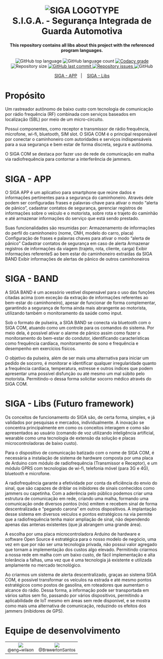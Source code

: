 
<h1 align="center">
    <img alt="SIGA LOGOTYPE" src="https://i.imgur.com/ZuNXLU8.png" />
    <br>
    S.I.G.A. - Segurança Integrada de Guarda Automotiva
</h1>

<h4 align="center">
  This repository contains all libs about this project with the referenced program languages.
</h4>
<p align="center">
  <img alt="GitHub top language" src="https://img.shields.io/github/languages/top/siga-80k/SIGA-Libs">

  <img alt="GitHub language count" src="https://img.shields.io/github/languages/count/siga-80k/SIGA-Libs.svg">

  <a href="https://www.codacy.com/app/BrewertonSantos/SIGA-Libs?utm_source=github.com&amp;utm_medium=referral&amp;utm_content=BrewertonSantos/SIGA-Libs&amp;utm_campaign=Badge_Grade">
    <img alt="Codacy grade" src="https://api.codacy.com/project/badge/Grade/430e60f15a4c484898f4cac9408ce90b">
  </a>

  <img alt="Repository size" src="https://img.shields.io/github/repo-size/BrewertonSantos/SIGA-Libs.svg">
  <a href="https://github.com/BrewertonSantos/SIGA-Libs/commits/master">
    <img alt="GitHub last commit" src="https://img.shields.io/github/last-commit/BrewertonSantos/SIGA-Libs.svg">
  </a>

  <a href="https://github.com/BrewertonSantos/SIGA-Libs">
    <img alt="Repository issues" src="https://img.shields.io/github/issues/BrewertonSantos/SIGA-Libs.svg">
  </a>

  <img alt="GitHub" src="https://img.shields.io/github/license/BrewertonSantos/SIGA-Libs.svg">
  </p>

  <p align="center">
    <a href="https://github.com/siga-80k/siga-mobile">SIGA - APP</a>&nbsp;&nbsp;&nbsp;|&nbsp;&nbsp;&nbsp;
    <a href="#Propósito">SIGA - Libs</a>
  </p>


# Propósito

  <p>
    Um rastreador autônomo de baixo custo com tecnologia de comunicação por rádio frequência (RF) combinada com serviços baseados em localização (SBL) por meio de um micro-circuito. 
  </p>

  <p>
    Possui componentes, como receptor e transmissor de rádio frequência, microfone, wi-fi, bluetooth, SIM slot. O SIGA COM é o principal responsável por conectar o caminhoneiro com autoridades e serviços indispensáveis para a sua segurança e bem estar de forma discreta, segura e autônoma.
  </p>

  <p>
    O SIGA COM se destaca por fazer uso de rede de comunicação em malha via radiofrequência para contornar a interferência de jammers.
  </p>

# SIGA - APP

  <p>
    O SIGA APP é um aplicativo para smartphone que reúne dados e informações pertinentes para a segurança do caminhoneiro. Através dele podem ser configuradas frases e palavras-chave para ativar o modo “alerta de pânico”, cadastrar contatos de segurança, gerenciar registros de informações sobre o veículo e o motorista, sobre rota e trajeto do caminhão e até armazenar informações do serviço que está sendo prestado.
  </p>

  <p>
    Suas funcionalidades são resumidas por:
    Armazenamento de informações do perfil do caminhoneiro (nome, CNH, modelo do carro, placa)
    Configuração de frases e palavras chaves para ativar o modo “alerta de pânico”
    Cadastrar contatos de segurança em caso de alerta
    Armazenar registros de informações da viagem (trajeto, rota, cliente, carga)
    Exibir informações referenteS ao bem estar do caminhoneiro extraídas da SIGA BAND
    Exibir informações de alertas de pânico de outros caminhoneiros
  </p>

# SIGA - BAND

  <p>
    A SIGA BAND é um acessório vestível dispensável para o uso das funções citadas acima (com exceção da extração de informações referentes ao bem-estar do caminhoneiro), apesar de funcionar de forma complementar, garantindo a segurança de forma ainda mais abrangente ao motorista, utilizando também o monitoramento da saúde como input. 
  </p>

  <p>
    Sob o formato de pulseira, a SIGA BAND se conecta via bluetooth com o SIGA COM, atuando como um controle para os comandos do sistema. Por meio dela, é possível ativar o alarme de pânico assim como fazer o monitoramento do bem-estar do condutor, identificando características como frequência cardíaca, monitoramento de sono e frequência e desempenho em exercícios físicos.
  </p>

  <p>
    O objetivo da pulseira, além de ser mais uma alternativa para iniciar um pedido de socorro, é monitorar e identificar qualquer irregularidade quanto a frequência cardíaca, temperatura, estresse e outros índices que podem apresentar uma possível disfunção ou até mesmo um mal súbito pelo motorista. Permitindo-o dessa forma solicitar socorro médico através do SIGA COM.
  </p>

# SIGA - Libs (Futuro framework)
  <p>
    Os conceitos de funcionamento do SIGA são, de certa forma, simples, e já validados por pesquisas e mercados, individualmente. A inovação se concentra  principalmente em como os conceitos interagem e como são apresentados ao usuário (comando de voz utilizando inteligência artificial, wearable como uma tecnologia de extensão da solução e placas microcontroladoras de baixo custo).
  </p>

  <p>
    Para o dispositivo de comunicação batizado com o nome de SIGA COM, é necessária a instalação de sistema de hardware composta por uma placa de Arduino com módulo de radiofrequência (Transmissor e Receptor), e um módulo GPRS com tecnologias de wi-fi, telefonia móvel (para 3G e 4G), bluetooth e microfone.
  </p>

  <p>
    A radiofrequência garante a efetividade por conta da eficiência do envio do sinal, que são capazes de driblar os inibidores de sinais conhecidos como jammers ou capetinha. Com a aderência pelo público podemos criar uma estrutura de comunicação em rede, criando uma malha, formando uma comunicação onde diversos pontos (nós) emitem e recebem sinal de forma descentralizada e “pegando carona” em outros dispositivos. A implantação desse sistema em diversos veículos e pontos estratégicos na via permite que a radiofrequência tenha maior ampliação de sinal, não dependendo apenas das antenas existentes (que já abrangem uma grande área). 
  </p>

  <p>
    A escolha por uma placa microcontroladora Arduino de hardware e software Open Source é estratégica para o nosso modelo de negócio, uma vez em que por não ser uma tecnologia privada, não possui valor agregado que tornam a implementação dos custos algo elevado. Permitindo criarmos a nossa rede em malha com um baixo custo, de fácil implementação e alta tolerância a falhas, uma vez que é uma tecnologia já existente e utilizada amplamente no mercado tecnológico.
  </p>

  <p>
    Ao criarmos um sistema de alerta descentralizado, graças ao sistema SIGA COM, é possível transformar os veículos na estrada e até mesmo pontos estratégicos como postos de gasolina, em roteadores que aumentam o alcance do rádio. Dessa forma, a informação pode ser transportada em vários saltos sem fio, passando por vários dispositivos, permitindo a aplicabilidade de IoT mesmo em áreas sem rede disponível, e se mostra como mais uma alternativa de comunicação, reduzindo os efeitos dos jammers (inibidores de GPS).
  </p>

  
# Equipe de desenvolvimento
<table>
    <tr>
        <td style="text-align:center">
            <a href="https://github.com/eng-wilson" target="blank" rel="noopener"><img src="https://avatars2.githubusercontent.com/u/39011719?s=115&u=e8f21d6f29b423d99478af447fb7148ea1f47870&v=4"><br><sub>@eng-wilson</sub></a>
        </td>
        <td style="text-align:center">
            <a href="https://github.com/BrewertonSantos" target="blank" rel="noopener"><img src="https://avatars2.githubusercontent.com/u/55927647?s=115&u=fdd724c245678796918063eb59d9e60be52f6e54&v=4"><br><sub>@BrewertonSantos</sub></a>
        </td>
    </tr>
</table>
